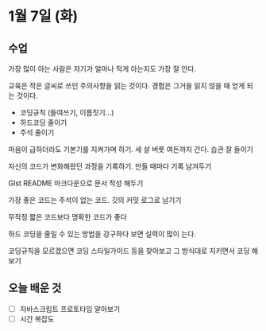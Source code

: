# 1월 7일 (화)

## 수업

가장 많이 아는 사람은 자기가 얼마나 적게 아는지도 가장 잘 안다.

교육은 작은 글씨로 쓰인 주의사항을 읽는 것이다. 경험은 그거을 읽지 않을 때 얻게 되는 것이다.

- 코딩규칙 (들여쓰기, 이름짓기...)
- 하드코딩 줄이기
- 주석 줄이기

마음이 급하더라도 기본기를 지켜가며 하기. 세 살 버릇 여든까지 간다. 습관 잘 들이기

자신의 코드가 변화해왔던 과정을 기록하기. 만들 때마다 기록 남겨두기

GIst README 마크다운으로 문서 작성 해두기

가장 좋은 코드는 주석이 없는 코드. 깃의 커밋 로그로 남기기

무작정 짧은 코드보다 명확한 코드가 좋다

하드 코딩을 줄일 수 있는 방법을 강구하다 보면 실력이 많이 는다.

코딩규칙을 모르겠으면 코딩 스타일가이드 등을 찾아보고 그 방식대로 지키면서 코딩 해보기

## 오늘 배운 것

- [ ]  자바스크립트 프로토타입 알아보기
- [ ]  시간 복잡도
